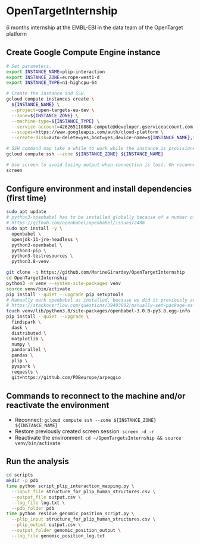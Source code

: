 # OpenTargetInternship
6 months internship at the EMBL-EBI in the data team of the OpenTarget platform

## Create Google Compute Engine instance
```bash
# Set parameters.
export INSTANCE_NAME=plip-interaction
export INSTANCE_ZONE=europe-west1-d
export INSTANCE_TYPE=n1-highcpu-64

# Create the instance and SSH.
gcloud compute instances create \
  ${INSTANCE_NAME} \
  --project=open-targets-eu-dev \
  --zone=${INSTANCE_ZONE} \
  --machine-type=${INSTANCE_TYPE} \
  --service-account=426265110888-compute@developer.gserviceaccount.com \
  --scopes=https://www.googleapis.com/auth/cloud-platform \
  --create-disk=auto-delete=yes,boot=yes,device-name=${INSTANCE_NAME},image=projects/ubuntu-os-cloud/global/images/ubuntu-2004-focal-v20210927,mode=rw,size=2000,type=projects/open-targets-eu-dev/zones/europe-west1-d/diskTypes/pd-balanced

# SSH command may take a while to work while the instance is provisioned and configured.
gcloud compute ssh --zone ${INSTANCE_ZONE} ${INSTANCE_NAME}

# Use screen to avoid losing output when connection is lost. On reconnect, the session can be restored with calling `screen -d -r`.
screen
```

## Configure environment and install dependencies (first time)
```bash
sudo apt update
# python3-openbabel has to be installed globally because of a number of errors in the current PIP packaging
# https://github.com/openbabel/openbabel/issues/2408
sudo apt install -y \
  openbabel \
  openjdk-11-jre-headless \
  python3-openbabel \
  python3-pip \
  python3-testresources \
  python3.8-venv

git clone -q https://github.com/MarineGirardey/OpenTargetInternship
cd OpenTargetInternship
python3 -m venv --system-site-packages venv
source venv/bin/activate
pip install --quiet --upgrade pip setuptools
# Manually mark openbabel as installed, because we did it previously and we don't want pip to try to install the broken PyPi version
# https://stackoverflow.com/questions/39403002/manually-set-package-as-installed-in-python-pip
touch venv/lib/python3.8/site-packages/openbabel-3.0.0-py3.8.egg-info
pip install --quiet --upgrade \
  findspark \
  dask \
  distributed \
  matplotlib \
  numpy \
  pandarallel \
  pandas \
  plip \
  pyspark \
  requests \
  git+https://github.com/PDBeurope/arpeggio
```

## Commands to reconnect to the machine and/or reactivate the environment
* Reconnect: `gcloud compute ssh --zone ${INSTANCE_ZONE} ${INSTANCE_NAME}`
* Restore previously created screen session: `screen -d -r`
* Reactivate the environment: `cd ~/OpenTargetsInternship && source venv/bin/activate`

## Run the analysis
```bash
cd scripts
mkdir -p pdb
time python script_plip_interaction_mapping.py \
  --input_file structure_for_plip_human_structures.csv \
  --output_file output.csv \
  --log_file log.txt \
  --pdb_folder pdb
time python residue_genomic_position_script.py \
  --plip_input structure_for_plip_human_structures.csv \
  --plip_output output.csv \
  --output_folder genomic_position_output \
  --log_file genomic_position_log.txt
```
